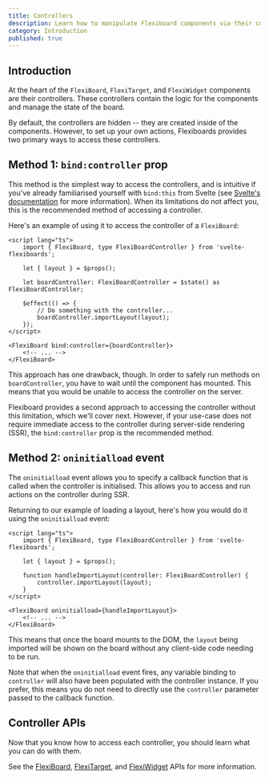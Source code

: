 ```yaml
---
title: Controllers
description: Learn how to manipulate Flexiboard components via their controllers.
category: Introduction
published: true
---
```


## Introduction

At the heart of the `FlexiBoard`, `FlexiTarget`, and `FlexiWidget` components are their controllers. These controllers contain the logic for the components and manage the state of the board.

By default, the controllers are hidden -- they are created inside of the components. However, to set up your own actions, Flexiboards provides two primary ways to access these controllers.

## Method 1: `bind:controller` prop

This method is the simplest way to access the controllers, and is intuitive if you've already familiarised yourself with `bind:this` from Svelte (see [Svelte's documentation](https://svelte.dev/tutorial/svelte/bind-this) for more information). When its limitations do not affect you, this is the recommended method of accessing a controller.

Here's an example of using it to access the controller of a `FlexiBoard`:

```svelte
<script lang="ts">
	import { FlexiBoard, type FlexiBoardController } from 'svelte-flexiboards';

	let { layout } = $props();

	let boardController: FlexiBoardController = $state() as FlexiBoardController;

	$effect(() => {
		// Do something with the controller...
		boardController.importLayout(layout);
	});
</script>

<FlexiBoard bind:controller={boardController}>
	<!-- ... -->
</FlexiBoard>
```

This approach has one drawback, though. In order to safely run methods on `boardController`, you have to wait until the component has mounted. This means that you would be unable to access the controller on the server.

Flexiboard provides a second approach to accessing the controller without this limitation, which we'll cover next. However, if your use-case does not require immediate access to the controller during server-side rendering (SSR), the `bind:controller` prop is the recommended method.

## Method 2: `oninitialload` event

The `oninitialload` event allows you to specify a callback function that is called when the controller is initialised. This allows you to access and run actions on the controller during SSR.

Returning to our example of loading a layout, here's how you would do it using the `oninitialload` event:

```svelte
<script lang="ts">
	import { FlexiBoard, type FlexiBoardController } from 'svelte-flexiboards';

	let { layout } = $props();

	function handleImportLayout(controller: FlexiBoardController) {
		controller.importLayout(layout);
	}
</script>

<FlexiBoard oninitialload={handleImportLayout}>
	<!-- ... -->
</FlexiBoard>
```

This means that once the board mounts to the DOM, the `layout` being imported will be shown on the board without any client-side code needing to be run.

Note that when the `oninitialload` event fires, any variable binding to `controller` will also have been populated with the controller instance. If you prefer, this means you do not need to directly use the `controller` parameter passed to the callback function.

## Controller APIs

Now that you know how to access each controller, you should learn what you can do with them.

See the [FlexiBoard](/docs/components/board), [FlexiTarget](/docs/components/target), and [FlexiWidget](/docs/components/widget) APIs for more information.
